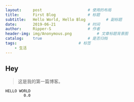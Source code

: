```yaml
---
layout:		post					# 使用的布局
title:		First Blog				# 标题
subtitle:	Hello World, Hello Blog			# 副标题
date:		2019-06-21				# 时间
author:		Ripper-S				# 作者
header-img:	img/Anonymous.png			# 文章标题背景图
catalog:	true					# 是否归档
tags:							# 标签
    - 生活
---
```


## Hey
>这是我的第一篇博客。

	HELLO WORLD
			0.0
